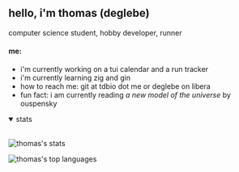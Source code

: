 ## hello, i'm thomas (deglebe)

computer science student, hobby developer, runner

#### me:
- i'm currently working on a tui calendar and a run tracker
- i'm currently learning zig and gin
- how to reach me: git at tdbio dot me or deglebe on libera
- fun fact: i am currently reading *a new model of the universe* by ouspensky

<details open>
<summary>stats</summary>
<br>
  
![thomas's stats](https://github-readme-stats.vercel.app/api?username=deglebe&theme=gruvbox&show_icons=true&hide_border=true&count_private=true)

![thomas's top languages](https://github-readme-stats.vercel.app/api/top-langs/?username=deglebe&theme=gruvbox&show_icons=true&hide_border=true&layout=compact)

</details>
